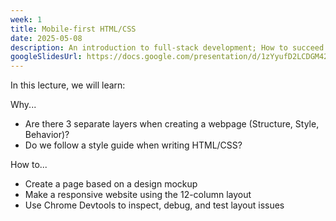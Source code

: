 ```yaml
---
week: 1
title: Mobile-first HTML/CSS
date: 2025-05-08
description: An introduction to full-stack development; How to succeed in this course; Creating mobile-first frontends with HTML and CSS.
googleSlidesUrl: https://docs.google.com/presentation/d/1zYyufD2LCDGM42pjyGl0dxp_U-lC-clXn0uTlOjwpg4/
---
```


In this lecture, we will learn:

Why...

- Are there 3 separate layers when creating a webpage (Structure, Style, Behavior)?
- Do we follow a style guide when writing HTML/CSS?

How to...

- Create a page based on a design mockup
- Make a responsive website using the 12-column layout
- Use Chrome Devtools to inspect, debug, and test layout issues
